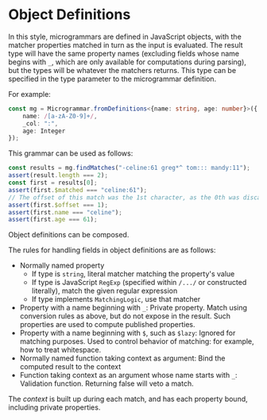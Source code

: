 # Object Definitions
In this style, microgrammars are defined in JavaScript objects, with the matcher properties matched in turn as the input is evaluated. The result type will have the same property names (excluding fields whose name begins with `_`, which are only available for computations during parsing), but the types will be whatever the matchers returns. This type can be specified in the type parameter to the microgrammar definition.

For example:

```typescript
const mg = Microgrammar.fromDefinitions<{name: string, age: number}>({
    name: /[a-zA-Z0-9]+/,
    _col: ":",
    age: Integer
});
```

This grammar can be used as follows:

```typescript
const results = mg.findMatches("-celine:61 greg*^ tom::: mandy:11");
assert(result.length === 2);
const first = results[0];
assert(first.$matched === "celine:61");
// The offset of this match was the 1st character, as the 0th was discarded
assert(first.$offset === 1);
assert(first.name === "celine");
assert(first.age === 61);
```
Object definitions can be composed.

The rules for handling fields in object definitions are as follows:

- Normally named property
	- If type is `string`, literal matcher matching the property's value
	- If type is JavaScript `RegExp` (specified within `/.../` or constructed literally), match the given regular expression
	- If type implements `MatchingLogic`, use that matcher
- Property with a name beginning with `_`: Private property. Match using conversion rules as above, but do not expose in the result. Such properties are used to compute published properties.
- Property with a name beginning with `$`, such as `$lazy`: Ignored for matching purposes. Used to control behavior of matching: for example, how to treat whitespace.
- Normally named function taking context as argument: Bind the computed result to the context
- Function taking context as an argument whose name starts with `_`: Validation function. Returning false will veto a match.


The *context* is built up during each match, and has each property bound, including private properties. 
